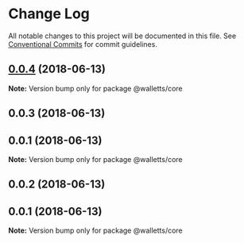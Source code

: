 # Change Log

All notable changes to this project will be documented in this file.
See [Conventional Commits](https://conventionalcommits.org) for commit guidelines.

<a name="0.0.4"></a>
## [0.0.4](https://github.com/joemphilips/core/compare/@walletts/core@0.0.3...@walletts/core@0.0.4) (2018-06-13)




**Note:** Version bump only for package @walletts/core

<a name="0.0.3"></a>
## 0.0.3 (2018-06-13)



<a name="0.0.1"></a>
## 0.0.1 (2018-06-13)




**Note:** Version bump only for package @walletts/core

<a name="0.0.2"></a>
## 0.0.2 (2018-06-13)



<a name="0.0.1"></a>
## 0.0.1 (2018-06-13)




**Note:** Version bump only for package @walletts/core
